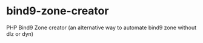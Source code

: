 # bind9-zone-creator
PHP Bind9 Zone creator (an alternative way to automate bind9 zone without dlz or dyn)
